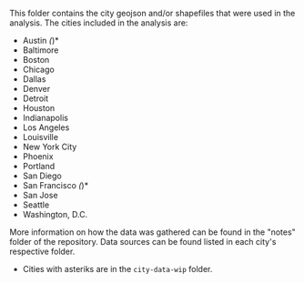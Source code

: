 This folder contains the city geojson and/or shapefiles that were used in the analysis. The cities included in the analysis are:

- Austin *(*)*
- Baltimore
- Boston
- Chicago
- Dallas
- Denver
- Detroit
- Houston
- Indianapolis
- Los Angeles
- Louisville
- New York City
- Phoenix
- Portland
- San Diego
- San Francisco *(*)*
- San Jose
- Seattle
- Washington, D.C.

More information on how the data was gathered can be found in the "notes" folder of the repository. Data sources can be found listed in each city's respective folder.
* Cities with asteriks are in the `city-data-wip` folder. 
